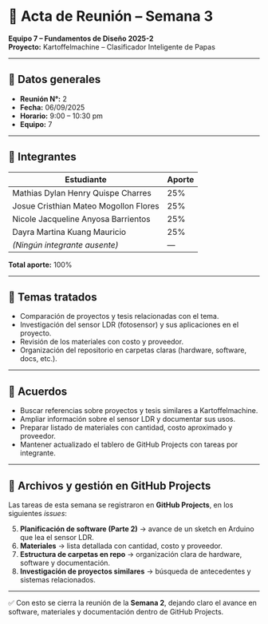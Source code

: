 # 📝 Acta de Reunión – Semana 3
**Equipo 7 – Fundamentos de Diseño 2025-2**  
**Proyecto:** Kartoffelmachine – Clasificador Inteligente de Papas  

---

## 📅 Datos generales
- **Reunión N°:** 2  
- **Fecha:** 06/09/2025  
- **Horario:** 9:00 – 10:30 pm  
- **Equipo:** 7  

---

## 👥 Integrantes
| Estudiante | Aporte |
|------------|--------|
| Mathias Dylan Henry Quispe Charres | 25% |
| Josue Cristhian Mateo Mogollon Flores | 25% |
| Nicole Jacqueline Anyosa Barrientos | 25% |
| Dayra Martina Kuang Mauricio | 25% |
| *(Ningún integrante ausente)* | — |

**Total aporte:** 100%  

---

## 📌 Temas tratados
- Comparación de proyectos y tesis relacionadas con el tema.  
- Investigación del sensor LDR (fotosensor) y sus aplicaciones en el proyecto.  
- Revisión de los materiales con costo y proveedor.  
- Organización del repositorio en carpetas claras (hardware, software, docs, etc.).  

---

## 🤝 Acuerdos
- Buscar referencias sobre proyectos y tesis similares a Kartoffelmachine.  
- Ampliar información sobre el sensor LDR y documentar sus usos.  
- Preparar listado de materiales con cantidad, costo aproximado y proveedor.  
- Mantener actualizado el tablero de GitHub Projects con tareas por integrante.  

---

## 📂 Archivos y gestión en GitHub Projects
Las tareas de esta semana se registraron en **GitHub Projects**, en los siguientes *issues*:  

5. **Planificación de software (Parte 2)** → avance de un sketch en Arduino que lea el sensor LDR.  
6. **Materiales** → lista detallada con cantidad, costo y proveedor.  
7. **Estructura de carpetas en repo** → organización clara de hardware, software y documentación.  
8. **Investigación de proyectos similares** → búsqueda de antecedentes y sistemas relacionados.  

---

✅ Con esto se cierra la reunión de la **Semana 2**, dejando claro el avance en software, materiales y documentación dentro de GitHub Projects.  
